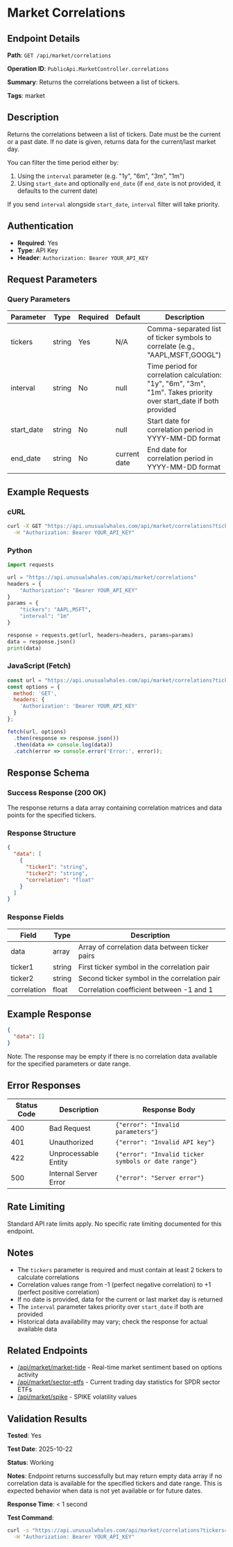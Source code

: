 # Market Correlations

## Endpoint Details

**Path**: `GET /api/market/correlations`

**Operation ID**: `PublicApi.MarketController.correlations`

**Summary**: Returns the correlations between a list of tickers.

**Tags**: market

## Description

Returns the correlations between a list of tickers. Date must be the current or a past date. If no date is given, returns data for the current/last market day.

You can filter the time period either by:
1. Using the `interval` parameter (e.g. "1y", "6m", "3m", "1m")
2. Using `start_date` and optionally `end_date` (if `end_date` is not provided, it defaults to the current date)

If you send `interval` alongside `start_date`, `interval` filter will take priority.

## Authentication

- **Required**: Yes
- **Type**: API Key
- **Header**: `Authorization: Bearer YOUR_API_KEY`

## Request Parameters

### Query Parameters

| Parameter | Type | Required | Default | Description |
|-----------|------|----------|---------|-------------|
| tickers | string | Yes | N/A | Comma-separated list of ticker symbols to correlate (e.g., "AAPL,MSFT,GOOGL") |
| interval | string | No | null | Time period for correlation calculation: "1y", "6m", "3m", "1m". Takes priority over start_date if both provided |
| start_date | string | No | null | Start date for correlation period in YYYY-MM-DD format |
| end_date | string | No | current date | End date for correlation period in YYYY-MM-DD format |

## Example Requests

### cURL

```bash
curl -X GET "https://api.unusualwhales.com/api/market/correlations?tickers=AAPL,MSFT&interval=1m" \
  -H "Authorization: Bearer YOUR_API_KEY"
```

### Python

```python
import requests

url = "https://api.unusualwhales.com/api/market/correlations"
headers = {
    "Authorization": "Bearer YOUR_API_KEY"
}
params = {
    "tickers": "AAPL,MSFT",
    "interval": "1m"
}

response = requests.get(url, headers=headers, params=params)
data = response.json()
print(data)
```

### JavaScript (Fetch)

```javascript
const url = "https://api.unusualwhales.com/api/market/correlations?tickers=AAPL,MSFT&interval=1m";
const options = {
  method: 'GET',
  headers: {
    'Authorization': 'Bearer YOUR_API_KEY'
  }
};

fetch(url, options)
  .then(response => response.json())
  .then(data => console.log(data))
  .catch(error => console.error('Error:', error));
```

## Response Schema

### Success Response (200 OK)

The response returns a data array containing correlation matrices and data points for the specified tickers.

### Response Structure

```json
{
  "data": [
    {
      "ticker1": "string",
      "ticker2": "string",
      "correlation": "float"
    }
  ]
}
```

### Response Fields

| Field | Type | Description |
|-------|------|-------------|
| data | array | Array of correlation data between ticker pairs |
| ticker1 | string | First ticker symbol in the correlation pair |
| ticker2 | string | Second ticker symbol in the correlation pair |
| correlation | float | Correlation coefficient between -1 and 1 |

## Example Response

```json
{
  "data": []
}
```

Note: The response may be empty if there is no correlation data available for the specified parameters or date range.

## Error Responses

| Status Code | Description | Response Body |
|-------------|-------------|---------------|
| 400 | Bad Request | `{"error": "Invalid parameters"}` |
| 401 | Unauthorized | `{"error": "Invalid API key"}` |
| 422 | Unprocessable Entity | `{"error": "Invalid ticker symbols or date range"}` |
| 500 | Internal Server Error | `{"error": "Server error"}` |

## Rate Limiting

Standard API rate limits apply. No specific rate limiting documented for this endpoint.

## Notes

- The `tickers` parameter is required and must contain at least 2 tickers to calculate correlations
- Correlation values range from -1 (perfect negative correlation) to +1 (perfect positive correlation)
- If no date is provided, data for the current or last market day is returned
- The `interval` parameter takes priority over `start_date` if both are provided
- Historical data availability may vary; check the response for actual available data

## Related Endpoints

- [/api/market/market-tide](./market-tide.md) - Real-time market sentiment based on options activity
- [/api/market/sector-etfs](./sector-etfs.md) - Current trading day statistics for SPDR sector ETFs
- [/api/market/spike](./spike.md) - SPIKE volatility values

## Validation Results

**Tested**: Yes

**Test Date**: 2025-10-22

**Status**: Working

**Notes**: Endpoint returns successfully but may return empty data array if no correlation data is available for the specified tickers and date range. This is expected behavior when data is not yet available or for future dates.

**Response Time**: < 1 second

**Test Command**:
```bash
curl -s "https://api.unusualwhales.com/api/market/correlations?tickers=AAPL,MSFT&interval=1m" \
  -H "Authorization: Bearer YOUR_API_KEY"
```
